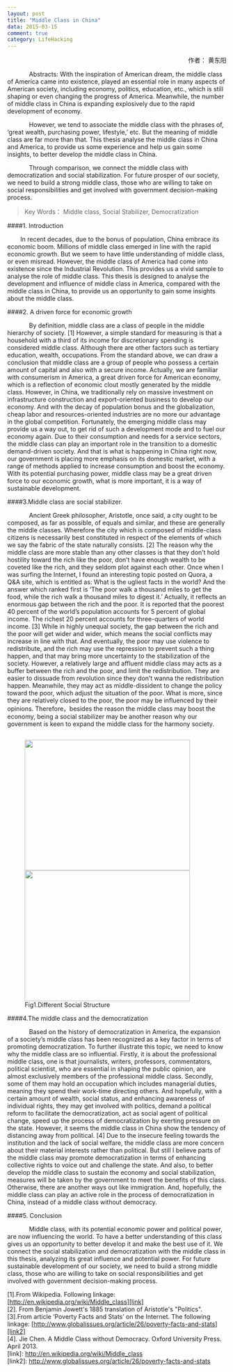 ```yaml
---
layout: post
title: "Middle Class in China"
data: 2015-03-15
comment: true
category: LifeHacking 
---
```

<p style="text-align: right;">作者： 黄东阳</p>
<div class="intro">
<p style = "text-indent: 50px;"> 
	Abstracts: With the inspiration of American dream, the middle class of America came into existence, played an essential role in many aspects of American society, including economy, politics, education, etc., which is still shaping or even changing the progress of America. Meanwhile, the number of middle class in China is expanding explosively due to the rapid development of economy.
</p>
<p style="text-indent: 50px;">However, we tend to associate the middle class with the phrases of, ‘great wealth, purchasing power, lifestyle,’ etc. But the meaning of middle class are far more than that. This thesis analyse the middle class in China and America, to provide us some experience and help us gain some insights, to better develop the middle class in China.  
</p>
<p style="text-indent: 50px;">	Through comparison, we connect the middle class with democratization and social stabilization. For future prosper of our society, we need to build a strong middle class, those who are willing to take on social responsibilities and get involved with government decision-making process.
</p>
</div>
<Blockquote>Key Words： Middle class, Social Stabilizer, Democratization</Blockquote>

####1.	Introduction  
 <p style = "text-indent: 30px"> In recent decades, due to the bonus of population, China embrace its economic boom. Millions of middle class emerged in line with the rapid economic growth. But we seem to have little understanding of middle class, or even misread. However, the middle class of America had come into existence since the Industrial Revolution. This provides us a vivid sample to analyse the role of middle class. This thesis is designed to analyse the development and influence of middle class in America, compared with the middle class in China, to provide us an opportunity to gain some insights about the middle class.</p>

####2.	A driven force for economic growth
  
  <p style="text-indent: 50px;">By definition, middle class are a class of people in the middle hierarchy of society. [1] However, a simple standard for measuring is that a household with a third of its income for discretionary spending is considered middle class. Although there are other factors such as tertiary education, wealth, occupations. From the standard above, we can draw a conclusion that middle class are a group of people who possess a certain amount of capital and also with a secure income. Actually, we are familiar with consumerism in America, a great driven force for American economy, which is a reflection of economic clout mostly generated by the middle class. However, in China, we traditionally rely on massive investment on infrastructure construction and export-oriented business to develop our economy. And with the decay of population bonus and the globalization, cheap labor and resources-oriented industries are no more our advantage in the global competition. Fortunately, the emerging middle class may provide us a way out, to get rid of such a development mode and to fuel our economy again. Due to their consumption and needs for a service sectors, the middle class can play an important role in the transition to a domestic demand-driven society. And that is what is happening in China right now, our government is placing more emphasis on its domestic market, with a range of methods applied to increase consumption and boost the economy.  With its potential purchasing power, middle class may be a great driven force to our economic growth, what is more important, it is a way of sustainable development. 
 </p>

####3.Middle class are social stabilizer.
 <p style="text-indent: 50px;">Ancient Greek philosopher, Aristotle, once said, a city ought to be composed, as far as possible, of equals and similar, and these are generally the middle classes. Wherefore the city which is composed of middle-class citizens is necessarily best constituted in respect of the elements of which we say the fabric of the state naturally consists. [2] The reason why the middle class are more stable than any other classes is that they don’t hold hostility toward the rich like the poor, don’t have enough wealth to be coveted like the rich, and they seldom plot against each other. Once when I was surfing the Internet, I found an interesting topic posted on Quora, a Q&A site, which is entitled as: What is the ugliest facts in the world?  And the answer which ranked first is ‘The poor walk a thousand miles to get the food, while the rich walk a thousand miles to digest it.’ Actually, it reflects an enormous gap between the rich and the poor. It is reported that the poorest 40 percent of the world’s population accounts for 5 percent of global income. The richest 20 percent accounts for three-quarters of world income. [3] While in highly unequal society, the gap between the rich and the poor will get wider and wider, which means the social conflicts may increase in line with that. And eventually, the poor may use violence to redistribute, and the rich may use the repression to prevent such a thing happen, and that may bring more uncertainty to the stabilization of the society. However, a relatively large and affluent middle class may acts as a buffer between the rich and the poor, and limit the redistribution. They are easier to dissuade from revolution since they don’t wanna the redistribution happen. Meanwhile, they may act as middle-dissident to change the policy toward the poor, which adjust the situation of the poor. What is more, since they are relatively closed to the poor, the poor may be influenced by their opinions. Therefore，besides the reason the middle class may boost the economy, being a social stabilizer may be another reason why our government is keen to expand the middle class for the harmony society.
 </p>
 <div style="display: inline-block;">
 <figure>
 <img src="{{ site.url  }}/assets/img/Middle.jpg" alt ="" width="380" height="300">
 <img src="{{ site.url  }}/assets/img/Top.jpg" alt="" width="380" height="300">
<figcaption>Fig1.Different Social Structure </figcaption>
</figure>
</div>
####4.The middle class and the democratization
  <p style="text-indent: 50px;"> Based on the history of democratization in America, the expansion of a society’s middle class has been recognized as a key factor in terms of promoting democratization. To further illustrate this topic, we need to know why the middle class are so influential. Firstly, it is about the professional middle class, one is that journalists, writers, professors, commentators, political scientist, who are essential in shaping the public opinion, are almost exclusively members of the professional middle class. Secondly, some of them may hold an occupation which includes managerial duties, meaning they spend their work-time directing others. And hopefully, with a certain amount of wealth, social status, and enhancing awareness of individual rights, they may get involved with politics, demand a political reform to facilitate the democratization, act as social agent of political change, speed up the process of democratization by exerting pressure on the state. However, it seems the middle class in China show the tendency of distancing away from political. [4] Due to the insecure feeling towards the institution and the lack of social welfare, the middle class are more concern about their material interests rather than political. But still I believe parts of the middle class may promote democratization in terms of enhancing collective rights to voice out and challenge the state. And also, to better develop the middle class to sustain the economy and social stabilization, measures will be taken by the government to meet the benefits of this class. Otherwise, there are another ways out like immigration. And, hopefully, the middle class can play an active role in the process of democratization in China, instead of a middle class without democracy.
</p>
####5. Conclusion
 <p style="text-indent: 50px;"> Middle class, with its potential economic power and political power, are now influencing the world. To have a better understanding of this class gives us an opportunity to better develop it and make the best use of it. We connect the social stabilization and democratization with the middle class in this thesis, analyzing its great influence and potential power. For future sustainable development of our society, we need to build a strong middle class, those who are willing to take on social responsibilities and get involved with government decision-making process. 
 </p>

[1].From Wikipedia. Following linkage: [http://en.wikipedia.org/wiki/Middle_class][link]   
[2]. From Benjamin Jowett's 1885 translation of Aristotle's "Politics".   
[3].From article ’Poverty Facts and Stats’ on the Internet. The following linkage:  [http://www.globalissues.org/article/26/poverty-facts-and-stats][link2]   
[4]. Jie Chen. A Middle Class without Democracy. Oxford University Press. April 2013.   
[link]: http://en.wikipedia.org/wiki/Middle_class   
[link2]: http://www.globalissues.org/article/26/poverty-facts-and-stats   
